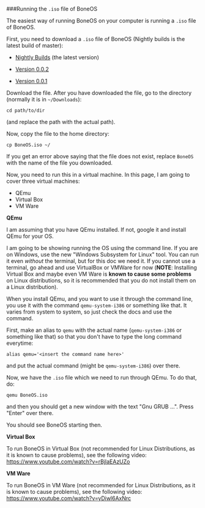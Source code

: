 ###Running the `.iso` file of BoneOS

The easiest way of running BoneOS on your computer is running a `.iso` file of BoneOS.

First, you need to download a `.iso` file of BoneOS (Nightly builds is the latest build of master):

 - [Nightly Builds](https://bintray.com/boneos/BoneOS/download_file?file_path=BoneOS-master.iso) (the latest version)
 
 - [Version 0.0.2](https://github.com/Bone-Project/BoneOS/releases/download/v0.0.2/BoneOS.iso)
 
 - [Version 0.0.1](https://github.com/Bone-Project/BoneOS/releases/download/v0.0.1/BoneOS.iso)
 
 Download the file. After you have downloaded the file, go to the directory (normally it is in `~/Downloads`):
 
    cd path/to/dir
    
(and replace the path with the actual path).

Now, copy the file to the home directory:

    cp BoneOS.iso ~/
    
If you get an error above saying that the file does not exist, replace `BoneOS` with the name of the file you downloaded.

Now, you need to run this in a virtual machine. In this page, I am going to cover three virtual machines:

 - QEmu
 - Virtual Box
 - VM Ware
 
**QEmu**

I am assuming that you have QEmu installed. If not, google it and install QEmu for your OS.

I am going to be showing running the OS using the command line. If you are on Windows, use the new "Windows Subsystem for Linux" tool. You can run it even _without_ the terminal, but for this doc we need it. If you cannot use a terminal, go ahead and use VirtualBox or VMWare for now (**NOTE**: Installing Virtual Box and maybe even VM Ware is **known to cause some problems** on Linux distributions, so it is recommended that you do not install them on a Linux distribution).

When you install QEmu, and you want to use it through the command line, you use it with the command `qemu-system-i386` or something like that. It varies from system to system, so just check the docs and use the command. 

First, make an alias to `qemu` with the actual name (`qemu-system-i386` or something like that) so that you don't have to type the long command everytime:

    alias qemu='<insert the command name here>'
    
and put the actual command (might be `qemu-system-i386`) over there.

Now, we have the `.iso` file which we need to run through QEmu. To do that, do:

    qemu BoneOS.iso
    
and then you should get a new window with the text "Gnu GRUB ...". Press "Enter" over there.

You should see BoneOS starting then.

**Virtual Box**

To run BoneOS in Virtual Box (not recommended for Linux Distributions, as it is known to cause problems), see the following video: https://www.youtube.com/watch?v=rBjlaEAzUZo

**VM Ware**

To run BoneOS in VM Ware (not recommended for Linux Distributions, as it is known to cause problems), see the following video: https://www.youtube.com/watch?v=yDiwl6AxNrc






 